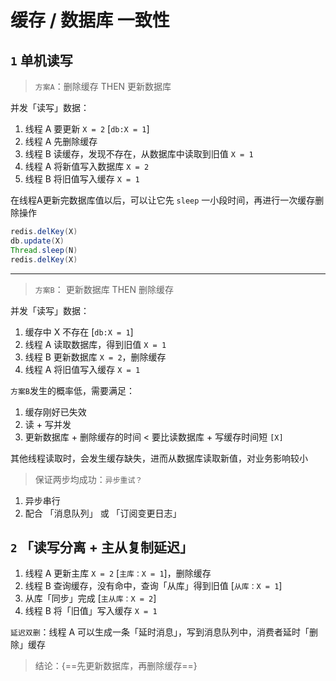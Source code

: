 # 缓存 / 数据库 一致性

## `1` 单机读写

> `方案A`：删除缓存 THEN 更新数据库

并发「读写」数据：

1. 线程 A 要更新 `X = 2` [`db:X = 1`]
2. 线程 A 先删除缓存
3. 线程 B 读缓存，发现不存在，从数据库中读取到旧值 `X = 1`
4. 线程 A 将新值写入数据库 `X = 2`
5. 线程 B 将旧值写入缓存 `X = 1`

在线程A更新完数据库值以后，可以让它先 `sleep` 一小段时间，再进行一次缓存删除操作

```java
redis.delKey(X)
db.update(X)
Thread.sleep(N)
redis.delKey(X)
```

___

> `方案B`： 更新数据库 THEN 删除缓存

并发「读写」数据：

1. 缓存中 X 不存在 [`db:X = 1`]
2. 线程 A 读取数据库，得到旧值 `X = 1`
3. 线程 B 更新数据库 `X = 2`，删除缓存
4. 线程 A 将旧值写入缓存 `X = 1`

`方案B`发生的概率低，需要满足：

1. 缓存刚好已失效
2. 读 + 写并发
3. 更新数据库 + 删除缓存的时间 < 要比读数据库 + 写缓存时间短 `[X]`

其他线程读取时，会发生缓存缺失，进而从数据库读取新值，对业务影响较小

> 保证两步均成功：`异步重试？`

1. 异步串行
2. 配合 「消息队列」 或 「订阅变更日志」

## `2` 「读写分离 + 主从复制延迟」

1. 线程 A 更新主库 `X = 2` [`主库：X = 1`]，删除缓存
2. 线程 B 查询缓存，没有命中，查询「从库」得到旧值 [`从库：X = 1`]
3. 从库「同步」完成 [`主从库：X = 2`]
4. 线程 B 将「旧值」写入缓存 `X = 1`

`延迟双删`：线程 A 可以生成一条「延时消息」，写到消息队列中，消费者延时「删除」缓存

> 结论：{==先更新数据库，再删除缓存==}
